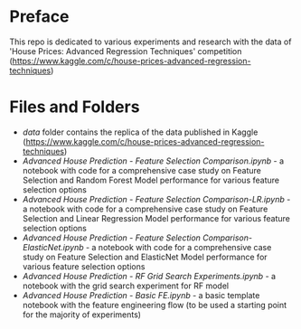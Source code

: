 # Preface

This repo  is dedicated to various experiments and research with the data of 'House Prices: Advanced Regression Techniques' competition (https://www.kaggle.com/c/house-prices-advanced-regression-techniques)

# Files and Folders

- *data* folder contains the replica of the data published in Kaggle (https://www.kaggle.com/c/house-prices-advanced-regression-techniques)
- *Advanced House Prediction - Feature Selection Comparison.ipynb* - a notebook with code for a comprehensive case study on Feature Selection and Random Forest Model performance for various feature selection options
- *Advanced House Prediction - Feature Selection Comparison-LR.ipynb* - a notebook with code for a comprehensive case study on Feature Selection and Linear Regression Model performance for various feature selection options
- *Advanced House Prediction - Feature Selection Comparison-ElasticNet.ipynb* - a notebook with code for a comprehensive case study on Feature Selection and ElasticNet Model performance for various feature selection options
- *Advanced House Prediction - RF Grid Search Experiments.ipynb* - a notebook with the grid search experiment for RF model
- *Advanced House Prediction - Basic FE.ipynb* - a basic template notebook with the feature engineering flow (to be used a starting point for the majority of experiments)